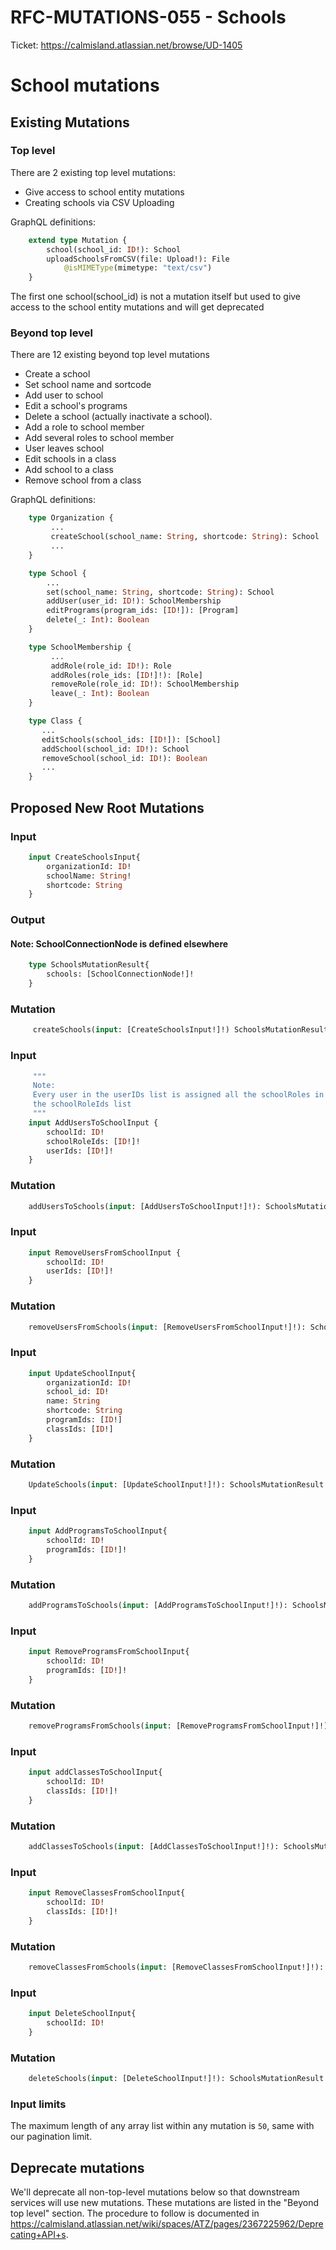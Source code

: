 # RFC-MUTATIONS-055 - Schools

Ticket: https://calmisland.atlassian.net/browse/UD-1405

# School mutations


## Existing Mutations

### Top level

There are 2 existing top level mutations:

- Give access to school entity mutations
- Creating schools via CSV Uploading

GraphQL definitions:

```graphql
    extend type Mutation {
        school(school_id: ID!): School
        uploadSchoolsFromCSV(file: Upload!): File
            @isMIMEType(mimetype: "text/csv")
    }
```
The first one school(school_id) is not a mutation itself but used to give access to the school entity mutations and will get deprecated

### Beyond top level

There are 12 existing beyond top level mutations

- Create a school
- Set school name and sortcode
- Add user to school
- Edit a school's programs
- Delete a school (actually inactivate a school).
- Add a role to school member
- Add several roles to school member
- User leaves school
- Edit schools in a class
- Add school to a class
- Remove school from a class

GraphQL definitions:

```graphql
    type Organization {
         ...
         createSchool(school_name: String, shortcode: String): School
         ...
    }
```

```graphql
    type School {
        ...
        set(school_name: String, shortcode: String): School
        addUser(user_id: ID!): SchoolMembership
        editPrograms(program_ids: [ID!]): [Program]
        delete(_: Int): Boolean
    }

```

```graphql
    type SchoolMembership {
         ...
         addRole(role_id: ID!): Role
         addRoles(role_ids: [ID!]!): [Role]
         removeRole(role_id: ID!): SchoolMembership
         leave(_: Int): Boolean
    }
```

```graphql
    type Class {
       ...
       editSchools(school_ids: [ID!]): [School]
       addSchool(school_id: ID!): School
       removeSchool(school_id: ID!): Boolean
       ...
    }
```

## Proposed New Root Mutations

### Input
```graphql
    input CreateSchoolsInput{
        organizationId: ID!
        schoolName: String!
        shortcode: String    
    }
```


### Output
#### Note: SchoolConnectionNode is defined elsewhere

```graphql
    type SchoolsMutationResult{
        schools: [SchoolConnectionNode!]!
    }
```

### Mutation
```graphql
     createSchools(input: [CreateSchoolsInput!]!) SchoolsMutationResult
```

### Input

```graphql
     """
     Note:  
     Every user in the userIDs list is assigned all the schoolRoles in 
     the schoolRoleIds list
     """
    input AddUsersToSchoolInput {
        schoolId: ID!
        schoolRoleIds: [ID!]!
        userIds: [ID!]!
    }

```
### Mutation
```graphql
    addUsersToSchools(input: [AddUsersToSchoolInput!]!): SchoolsMutationResult
```
### Input
```graphql
    input RemoveUsersFromSchoolInput {
        schoolId: ID!
        userIds: [ID!]!
    }
```
### Mutation
```graphql
    removeUsersFromSchools(input: [RemoveUsersFromSchoolInput!]!): SchoolsMutationResult
```
### Input
```graphql
    input UpdateSchoolInput{
        organizationId: ID!
        school_id: ID!
        name: String
        shortcode: String
        programIds: [ID!]
        classIds: [ID!]
    }
```
### Mutation
```graphql
    UpdateSchools(input: [UpdateSchoolInput!]!): SchoolsMutationResult
```

### Input
```graphql
    input AddProgramsToSchoolInput{
        schoolId: ID!
        programIds: [ID!]!
    }
```
### Mutation
```graphql
    addProgramsToSchools(input: [AddProgramsToSchoolInput!]!): SchoolsMutationResult
```
### Input
```graphql
    input RemoveProgramsFromSchoolInput{
        schoolId: ID!
        programIds: [ID!]!
    }
```
### Mutation
```graphql
    removeProgramsFromSchools(input: [RemoveProgramsFromSchoolInput!]!): SchoolsMutationResult
```

### Input
```graphql
    input addClassesToSchoolInput{
        schoolId: ID!
        classIds: [ID!]!
    }
```
### Mutation
```graphql
    addClassesToSchools(input: [AddClassesToSchoolInput!]!): SchoolsMutationResult
```
### Input
```graphql
    input RemoveClassesFromSchoolInput{
        schoolId: ID!
        classIds: [ID!]!
    }
```
### Mutation
```graphql
    removeClassesFromSchools(input: [RemoveClassesFromSchoolInput!]!): SchoolsMutationResult
```

### Input
```graphql
    input DeleteSchoolInput{
        schoolId: ID!
    }
```

### Mutation
```graphql
    deleteSchools(input: [DeleteSchoolInput!]!): SchoolsMutationResult
```




### Input limits

The maximum length of any array list  within any mutation is `50`, same with our pagination limit.

## Deprecate mutations

We'll deprecate all non-top-level mutations below so that downstream services will use new mutations. These mutations are listed in the "Beyond top level" section. The procedure to follow is documented in https://calmisland.atlassian.net/wiki/spaces/ATZ/pages/2367225962/Deprecating+API+s.